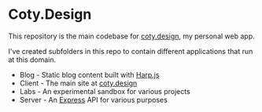 # Coty.Design
This repository is the main codebase for [coty.design](https://coty.design), my personal web app.

I've created subfolders in this repo to contain different applications that run at this domain. 

- Blog - Static blog content built with [Harp.js](http://harpjs.com)
- Client - The main site at [coty.design](https://coty.design)
- Labs - An experimental sandbox for various projects
- Server - An [Express](https://expressjs.com/) API for various purposes